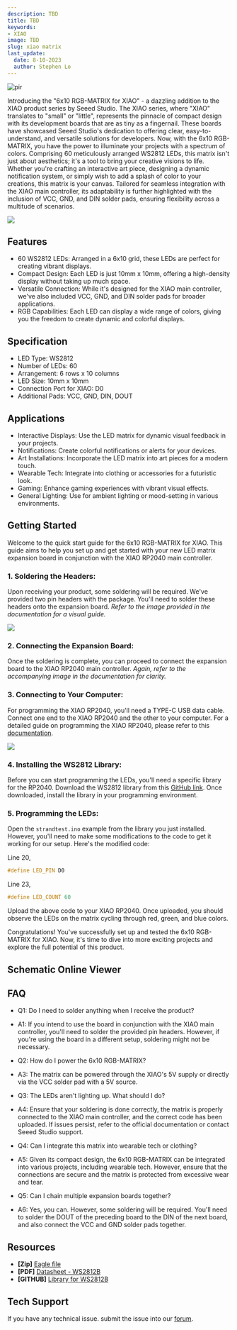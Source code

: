 ```yaml
---
description: TBD
title: TBD
keywords:
- XIAO
image: TBD
slug: xiao matrix
last_update:
  date: 8-10-2023
  author: Stephen Lo
---
```


<p style={{textAlign: 'center'}}><img src="https://raw.githubusercontent.com/Longan-Labs/XIAO_MATRIX_RES/main/images/1-6x10-RGB-MATRIX-for-XIAO-45font.jpg" alt="pir" width={600} height="auto" /></p>

Introducing the "6x10 RGB-MATRIX for XIAO" - a dazzling addition to the XIAO product series by Seeed Studio. The XIAO series, where "XIAO" translates to "small" or "little", represents the pinnacle of compact design with its development boards that are as tiny as a fingernail. These boards have showcased Seeed Studio's dedication to offering clear, easy-to-understand, and versatile solutions for developers. Now, with the 6x10 RGB-MATRIX, you have the power to illuminate your projects with a spectrum of colors. Comprising 60 meticulously arranged WS2812 LEDs, this matrix isn't just about aesthetics; it's a tool to bring your creative visions to life. Whether you're crafting an interactive art piece, designing a dynamic notification system, or simply wish to add a splash of color to your creations, this matrix is your canvas. Tailored for seamless integration with the XIAO main controller, its adaptability is further highlighted with the inclusion of VCC, GND, and DIN solder pads, ensuring flexibility across a multitude of scenarios.
<p style={{textAlign: 'center'}}><a href="https://www.seeedstudio.com/-Grove-VOC-and-eCO2-Gas-Sensor-(SGP30)-p-3071.html" target="_blank"><img src="https://files.seeedstudio.com/wiki/Seeed-WiKi/docs/images/300px-Get_One_Now_Banner-ragular.png" /></a></p>

## Features

- 60 WS2812 LEDs: Arranged in a 6x10 grid, these LEDs are perfect for creating vibrant displays.
- Compact Design: Each LED is just 10mm x 10mm, offering a high-density display without taking up much space.
- Versatile Connection: While it's designed for the XIAO main controller, we've also included VCC, GND, and DIN solder pads for broader applications.
- RGB Capabilities: Each LED can display a wide range of colors, giving you the freedom to create dynamic and colorful displays.

## Specification

- LED Type: WS2812
- Number of LEDs: 60
- Arrangement: 6 rows x 10 columns
- LED Size: 10mm x 10mm
- Connection Port for XIAO: D0
- Additional Pads: VCC, GND, DIN, DOUT

## Applications

- Interactive Displays: Use the LED matrix for dynamic visual feedback in your projects.
- Notifications: Create colorful notifications or alerts for your devices.
- Art Installations: Incorporate the LED matrix into art pieces for a modern touch.
- Wearable Tech: Integrate into clothing or accessories for a futuristic look.
- Gaming: Enhance gaming experiences with vibrant visual effects.
- General Lighting: Use for ambient lighting or mood-setting in various environments.


## Getting Started


Welcome to the quick start guide for the 6x10 RGB-MATRIX for XIAO. This guide aims to help you set up and get started with your new LED matrix expansion board in conjunction with the XIAO RP2040 main controller.

### 1. Soldering the Headers:
Upon receiving your product, some soldering will be required. We've provided two pin headers with the package. You'll need to solder these headers onto the expansion board. 
*Refer to the image provided in the documentation for a visual guide.*

![](https://raw.githubusercontent.com/Longan-Labs/XIAO_MATRIX_RES/main/images/solder.jpg)

### 2. Connecting the Expansion Board:
Once the soldering is complete, you can proceed to connect the expansion board to the XIAO RP2040 main controller.
*Again, refer to the accompanying image in the documentation for clarity.*

### 3. Connecting to Your Computer:
For programming the XIAO RP2040, you'll need a TYPE-C USB data cable. Connect one end to the XIAO RP2040 and the other to your computer. For a detailed guide on programming the XIAO RP2040, please refer to this [documentation](https://wiki.seeedstudio.com/XIAO-RP2040/).

![](https://github.com/Longan-Labs/XIAO_MATRIX_RES/blob/main/images/usb.jpg)

### 4. Installing the WS2812 Library:
Before you can start programming the LEDs, you'll need a specific library for the RP2040. Download the WS2812 library from this [GitHub link](https://github.com/adafruit/Adafruit_NeoPixel). Once downloaded, install the library in your programming environment.

### 5. Programming the LEDs:
Open the `strandtest.ino` example from the library you just installed. However, you'll need to make some modifications to the code to get it working for our setup. Here's the modified code:

Line 20,

```cpp
#define LED_PIN D0
```

Line 23, 

```cpp
#define LED_COUNT 60
```

Upload the above code to your XIAO RP2040. Once uploaded, you should observe the LEDs on the matrix cycling through red, green, and blue colors.

Congratulations! You've successfully set up and tested the 6x10 RGB-MATRIX for XIAO. Now, it's time to dive into more exciting projects and explore the full potential of this product.

## Schematic Online Viewer

<div className="altium-ecad-viewer" data-project-src="https://github.com/Longan-Labs/XIAO_MATRIX_RES/raw/main/EAGLE_XIAO_MATRIX.zip" style={{borderRadius: '0px 0px 4px 4px', height: 500, borderStyle: 'solid', borderWidth: 1, borderColor: 'rgb(241, 241, 241)', overflow: 'hidden', maxWidth: 1280, maxHeight: 700, boxSizing: 'border-box'}}>
</div>

## FAQ

- Q1: Do I need to solder anything when I receive the product?
- A1: If you intend to use the board in conjunction with the XIAO main controller, you'll need to solder the provided pin headers. However, if you're using the board in a different setup, soldering might not be necessary.

- Q2: How do I power the 6x10 RGB-MATRIX?
- A3: The matrix can be powered through the XIAO's 5V supply or directly via the VCC solder pad with a 5V source.

- Q3: The LEDs aren't lighting up. What should I do?
- A4: Ensure that your soldering is done correctly, the matrix is properly connected to the XIAO main controller, and the correct code has been uploaded. If issues persist, refer to the official documentation or contact Seeed Studio support.

- Q4: Can I integrate this matrix into wearable tech or clothing?
- A5: Given its compact design, the 6x10 RGB-MATRIX can be integrated into various projects, including wearable tech. However, ensure that the connections are secure and the matrix is protected from excessive wear and tear.

- Q5: Can I chain multiple expansion boards together?
- A6: Yes, you can. However, some soldering will be required. You'll need to solder the DOUT of the preceding board to the DIN of the next board, and also connect the VCC and GND solder pads together.

## Resources

- **[Zip]** [Eagle file](https://github.com/Longan-Labs/XIAO_MATRIX_RES/raw/main/EAGLE_XIAO_MATRIX.zip)
- **[PDF]** [Datasheet - WS2812B](https://github.com/Longan-Labs/XIAO_MATRIX_RES/blob/main/WS2812B-1010-DATASHEET.PDF)
- **[GITHUB]** [Library for WS2812B](https://github.com/adafruit/Adafruit_NeoPixel)

## Tech Support
If you have any technical issue.  submit the issue into our [forum](https://forum.seeedstudio.com/).